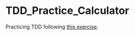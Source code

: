 # TDD_Practice_Calculator
Practicing TDD following [this exercise](https://osherove.com/tdd-kata-1/).
